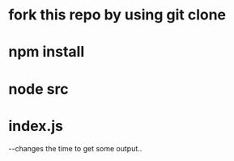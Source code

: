 # fork this repo by using git clone 
# npm install
# node src
# index.js

--changes the time to get some output..
